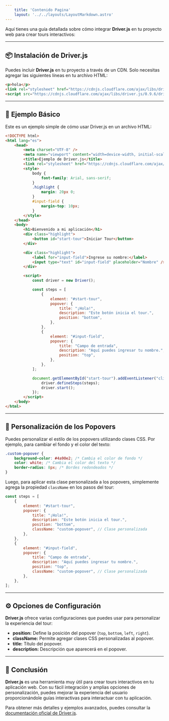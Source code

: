 ```yaml
---
    title: 'Contenido Pagina'
    layout: '../../layouts/LayoutMarkdown.astro'
---
```

Aquí tienes una guía detallada sobre cómo integrar **Driver.js** en tu proyecto web para crear tours interactivos:

---

## 📦 **Instalación de Driver.js**

Puedes incluir **Driver.js** en tu proyecto a través de un CDN. Solo necesitas agregar las siguientes líneas en tu archivo HTML:

```html
<p>hola</p>
<link rel="stylesheet" href="https://cdnjs.cloudflare.com/ajax/libs/driver.js/0.9.6/driver.min.css" />
<script src="https://cdnjs.cloudflare.com/ajax/libs/driver.js/0.9.6/driver.min.js"></script>
```

---

## 🔑 **Ejemplo Básico**

Este es un ejemplo simple de cómo usar Driver.js en un archivo HTML:

```html
<!DOCTYPE html>
<html lang="es">
	<head>
		<meta charset="UTF-8" />
		<meta name="viewport" content="width=device-width, initial-scale=1.0" />
		<title>Ejemplo de Driver.js</title>
		<link rel="stylesheet" href="https://cdnjs.cloudflare.com/ajax/libs/driver.js/0.9.6/driver.min.css" />
		<style>
			body {
				font-family: Arial, sans-serif;
			}
			.highlight {
				margin: 20px 0;
			}
			#input-field {
				margin-top: 10px;
			}
		</style>
	</head>
	<body>
		<h1>Bienvenido a mi aplicación</h1>
		<div class="highlight">
			<button id="start-tour">Iniciar Tour</button>
		</div>

		<div class="highlight">
			<label for="input-field">Ingrese su nombre:</label>
			<input type="text" id="input-field" placeholder="Nombre" />
		</div>

		<script>
			const driver = new Driver();

			const steps = [
				{
					element: "#start-tour",
					popover: {
						title: "¡Hola!",
						description: "Este botón inicia el tour.",
						position: "bottom",
					},
				},
				{
					element: "#input-field",
					popover: {
						title: "Campo de entrada",
						description: "Aquí puedes ingresar tu nombre.",
						position: "top",
					},
				},
			];

			document.getElementById("start-tour").addEventListener("click", () => {
				driver.defineSteps(steps);
				driver.start();
			});
		</script>
	</body>
</html>
```

---

## 🎨 **Personalización de los Popovers**

Puedes personalizar el estilo de los popovers utilizando clases CSS. Por ejemplo, para cambiar el fondo y el color del texto:

```css
.custom-popover {
	background-color: #4a90e2; /* Cambia el color de fondo */
	color: white; /* Cambia el color del texto */
	border-radius: 8px; /* Bordes redondeados */
}
```

Luego, para aplicar esta clase personalizada a los popovers, simplemente agrega la propiedad `className` en los pasos del tour:

```javascript
const steps = [
	{
		element: "#start-tour",
		popover: {
			title: "¡Hola!",
			description: "Este botón inicia el tour.",
			position: "bottom",
			className: "custom-popover", // Clase personalizada
		},
	},
	{
		element: "#input-field",
		popover: {
			title: "Campo de entrada",
			description: "Aquí puedes ingresar tu nombre.",
			position: "top",
			className: "custom-popover", // Clase personalizada
		},
	},
];
```

---

## ⚙️ **Opciones de Configuración**

**Driver.js** ofrece varias configuraciones que puedes usar para personalizar la experiencia del tour:

- **position:** Define la posición del popover (`top`, `bottom`, `left`, `right`).
- **className:** Permite agregar clases CSS personalizadas al popover.
- **title:** Título del popover.
- **description:** Descripción que aparecerá en el popover.

---

## 📝 **Conclusión**

**Driver.js** es una herramienta muy útil para crear tours interactivos en tu aplicación web. Con su fácil integración y amplias opciones de personalización, puedes mejorar la experiencia del usuario proporcionándole guías interactivas para interactuar con tu aplicación.

Para obtener más detalles y ejemplos avanzados, puedes consultar la [documentación oficial de Driver.js](https://github.com/kamranahmedfo/driver.js).
